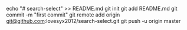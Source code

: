 echo "# search-select" >> README.md
git init
git add README.md
git commit -m "first commit"
git remote add origin git@github.com:lovesyx2012/search-select.git
git push -u origin master
